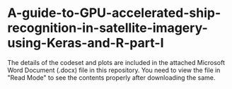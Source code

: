 # A-guide-to-GPU-accelerated-ship-recognition-in-satellite-imagery-using-Keras-and-R-part-I

The details of the codeset and plots are included in the attached Microsoft Word Document (.docx) file in this repository. 
You need to view the file in "Read Mode" to see the contents properly after downloading the same.

